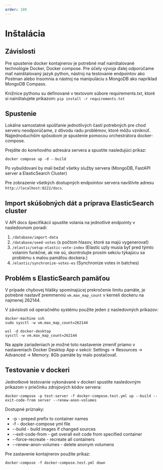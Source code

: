 ```yaml
---
order: 100
---
```


# Inštalácia

## Závislosti
Pre spustenie docker kontajnerov je potrebné mať nainštalované technológie Docker, Docker compose.
Pre účely vývoja ďalej odporúčame mať nainštalovaný jazyk python, nástroj na testovanie endpointov ako Postman alebo Insomnia a nástroj na manipuláciu s MongoDB ako napríklad MongoDB Compass.

Knižnice pythonu su definované v textovom súbore requirements.txt, ktoré si nainštalujete príkazom:
```pip install -r requirements.txt```

## Spustenie
Lokálne samostatné spúšťanie jednotlivých častí potrebných pre chod serveru neodporúčame, z dôvodu radu problémov, ktoré môžu vzniknúť. Najjednoduchším spôsobom je spustenie pomocou orchestrátora docker-compose.

Prejdite do koreňového adresára servera a spustite nasledujúci príkaz:
```
docker compose up -d --build
```

Po vybuildovaní by mali bežať všetky služby servera (MongoDB, FastAPI server a ElasticSearch Cluster)

Pre zobrazenie všetkých dostupných endpointov servera navštívte adresu ```http://localhost:8222/docs```.

## Import skúšobných dát a príprava ElasticSearch cluster
V API docs špecifikácii spustite volania na jednotlivé endpointy v nasledovnom poradí:
1. `/database/import-data`
2. `/database/seed-votes` (s počtom hlasov, ktoré sa majú vygenerovať)
3. `/elastic/setup-elastic-vote-index` (Elastic uzly musia byť pred týmto volaním funkčné, ak nie sú, skontrolujte prosím sekciu týkajúcu sa problému s malou pamäťou dockera.)
4. `/elastic/synchronize-votes-es` (Synchronize votes in batches)

## Problém s ElasticSearch pamäťou
V prípade chybovej hlášky spomínajúcej prekročenie limitu pamäte, je potrebné nastaviť premmennú `vm.max_map_count`
v kerneli dockeru na najmenej 262144.

V závislosti od operačného systému použite jeden z nasledovných príkazov:
```
docker-machine ssh
sudo sysctl -w vm.max_map_count=262144

wsl -d docker-desktop
sysctl -w vm.max_map_count=262144
```

Na apple zariadeniach je možné toto nastavenie zmeniť priamo v nastaveniach Docker Desktop App v sekcii: Settings -> Resources -> Advanced -> Memory. 8Gb pamäte by malo postačovať.

## Testovanie v dockeri
Jednotkové testovanie vykonávané v dockeri spustíte nasledovným príkazom v priečinku zdrojových kódov servera:
```
docker-compose -p test-server -f docker-compose.test.yml up --build --exit-code-from server --renew-anon-volumes
```

Dostupné príznaky:
- -p                  - preped prefix to container names
- -f                  - docker-compose yml file
- --build             - build images if changed sources
- --exit-code-from    - get overall exit code from specified container
- --force-recreate    - recreate all containers
- --renew-anon-volumes - delete anonym volumens

Pre zastavenie kontajnerov použite príkaz:
```
docker-compose -f docker-compose.test.yml down
```
